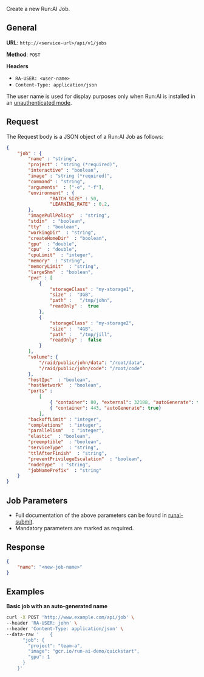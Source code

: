 
Create a new Run:AI Job. 

## General

__URL__:  `http://<service-url>/api/v1/jobs`

__Method__: `POST`

__Headers__

- `RA-USER: <user-name>`
- `Content-Type: application/json`

The user name is used for display purposes only when Run:AI is installed in an [unauthenticated mode](../../Administrator/Cluster-Setup/researcher-authentication.md).

## Request

The Request body is a JSON object of a Run:AI Job as follows:

``` json
{
    "job" : {
        "name" : "string", 
        "project" : "string (*required)",
        "interactive" : "boolean",
        "image" : "string (*required)",
        "command" : "string", 
        "arguments"  : ["-e", "-f"],
        "environment" : {
                "BATCH_SIZE" : 50, 
                "LEARNING_RATE" : 0.2,
        },
        "imagePullPolicy"  : "string", 
        "stdin"  : "boolean",     
        "tty"  : "boolean",     
        "workingDir"  : "string", 
        "createHomeDir"  : "boolean", 
        "gpu"  : "double",  
        "cpu"  : "double", 
        "cpuLimit"  : "integer",     
        "memory"  : "string", 
        "memoryLimit"  : "string",     
        "largeShm"  : "boolean", 
        "pvc" : [
            {
                "storageClass" : "my-storage1",
                "size" :  "3GB",
                "path" :   "/tmp/john",
                "readOnly" :  true
            },
            {
                "storageClass" : "my-storage2",
                "size" :  "4GB",
                "path" :   "/tmp/jill",
                "readOnly" :  false        
            }
        ],
        "volume": {
            "/raid/public/john/data": "/root/data",
            "/raid/public/john/code": "/root/code"
        },
        "hostIpc"  : "boolean", 
        "hostNetwork"  : "boolean", 
        "ports" : 
            [
                { "container": 80, "external": 32188, "autoGenerate": false},
                { "container": 443, "autoGenerate": true}
            ],
        "backoffLimit" : "integer", 
        "completions"  : "integer", 
        "parallelism"   : "integer", 
        "elastic"  : "boolean", 
        "preemptible"  : "boolean", 
        "serviceType"  : "string", 
        "ttlAfterFinish"  : "string", 
        "preventPrivilegeEscalation"  : "boolean", 
        "nodeType"  : "string",     
        "jobNamePrefix"  : "string" 
    }
}
```

## Job Parameters

* Full documentation of the above parameters can be found in [runai-submit](../../Researcher/cli-reference/runai-submit.md). 
* Mandatory parameters are marked as required.

## Response

``` json
{
    "name": "<new-job-name>"
}
```

## Examples

__Basic job with an auto-generated name__


``` bash
curl -X POST 'http://www.example.com/api/job' \
--header 'RA-USER: john' \
--header 'Content-Type: application/json' \
--data-raw '    {
      "job": {
        "project": "team-a",
        "image": "gcr.io/run-ai-demo/quickstart",
        "gpu": 1
      }
    }'
```

